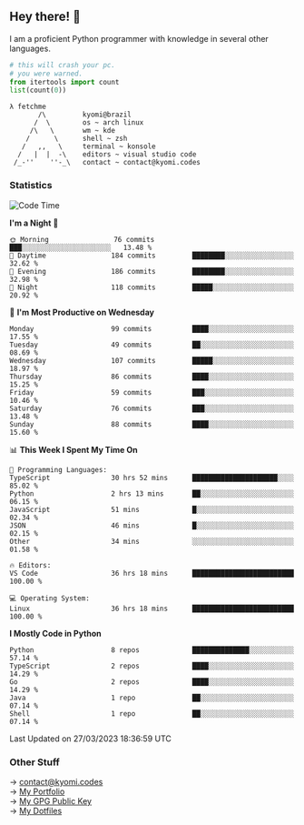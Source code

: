 ## Hey there! 👋
I am a proficient Python programmer with knowledge in several other languages.

```py
# this will crash your pc.
# you were warned.
from itertools import count
list(count(0))
```
```
λ fetchme
       /\         kyomi@brazil
      /  \        os ~ arch linux
     /\   \       wm ~ kde
    /      \      shell ~ zsh
   /   ,,   \     terminal ~ konsole
  /   |  |  -\    editors ~ visual studio code
 /_-''    ''-_\   contact ~ contact@kyomi.codes
```

### Statistics
<!--START_SECTION:waka-->
![Code Time](http://img.shields.io/badge/Code%20Time-284%20hrs%2031%20mins-blue)

**I'm a Night 🦉** 

```text
🌞 Morning                76 commits          ███░░░░░░░░░░░░░░░░░░░░░░   13.48 % 
🌆 Daytime                184 commits         ████████░░░░░░░░░░░░░░░░░   32.62 % 
🌃 Evening                186 commits         ████████░░░░░░░░░░░░░░░░░   32.98 % 
🌙 Night                  118 commits         █████░░░░░░░░░░░░░░░░░░░░   20.92 % 
```
📅 **I'm Most Productive on Wednesday** 

```text
Monday                   99 commits          ████░░░░░░░░░░░░░░░░░░░░░   17.55 % 
Tuesday                  49 commits          ██░░░░░░░░░░░░░░░░░░░░░░░   08.69 % 
Wednesday                107 commits         █████░░░░░░░░░░░░░░░░░░░░   18.97 % 
Thursday                 86 commits          ████░░░░░░░░░░░░░░░░░░░░░   15.25 % 
Friday                   59 commits          ███░░░░░░░░░░░░░░░░░░░░░░   10.46 % 
Saturday                 76 commits          ███░░░░░░░░░░░░░░░░░░░░░░   13.48 % 
Sunday                   88 commits          ████░░░░░░░░░░░░░░░░░░░░░   15.60 % 
```


📊 **This Week I Spent My Time On** 

```text
💬 Programming Languages: 
TypeScript               30 hrs 52 mins      █████████████████████░░░░   85.02 % 
Python                   2 hrs 13 mins       ██░░░░░░░░░░░░░░░░░░░░░░░   06.15 % 
JavaScript               51 mins             █░░░░░░░░░░░░░░░░░░░░░░░░   02.34 % 
JSON                     46 mins             █░░░░░░░░░░░░░░░░░░░░░░░░   02.15 % 
Other                    34 mins             ░░░░░░░░░░░░░░░░░░░░░░░░░   01.58 % 

🔥 Editors: 
VS Code                  36 hrs 18 mins      █████████████████████████   100.00 % 

💻 Operating System: 
Linux                    36 hrs 18 mins      █████████████████████████   100.00 % 
```

**I Mostly Code in Python** 

```text
Python                   8 repos             ██████████████░░░░░░░░░░░   57.14 % 
TypeScript               2 repos             ████░░░░░░░░░░░░░░░░░░░░░   14.29 % 
Go                       2 repos             ████░░░░░░░░░░░░░░░░░░░░░   14.29 % 
Java                     1 repo              ██░░░░░░░░░░░░░░░░░░░░░░░   07.14 % 
Shell                    1 repo              ██░░░░░░░░░░░░░░░░░░░░░░░   07.14 % 
```




 Last Updated on 27/03/2023 18:36:59 UTC
<!--END_SECTION:waka-->

### Other Stuff

→ contact@kyomi.codes<br />
→ [My Portfolio](https://kyomi.codes)<br />
→ [My GPG Public Key](https://github.com/bitterteriyaki.gpg)<br />
→ [My Dotfiles](https://github.com/bitterteriyaki/dotfiles) 
